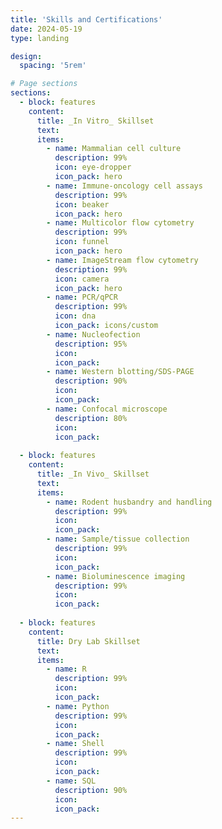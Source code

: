 ```yaml
---
title: 'Skills and Certifications'
date: 2024-05-19
type: landing

design:
  spacing: '5rem'

# Page sections
sections:
  - block: features
    content:
      title: _In Vitro_ Skillset
      text: 
      items:
        - name: Mammalian cell culture
          description: 99%
          icon: eye-dropper
          icon_pack: hero
        - name: Immune-oncology cell assays
          description: 99%
          icon: beaker
          icon_pack: hero
        - name: Multicolor flow cytometry
          description: 99%
          icon: funnel
          icon_pack: hero
        - name: ImageStream flow cytometry
          description: 99%
          icon: camera
          icon_pack: hero
        - name: PCR/qPCR
          description: 99%
          icon: dna
          icon_pack: icons/custom
        - name: Nucleofection
          description: 95%
          icon: 
          icon_pack:
        - name: Western blotting/SDS-PAGE
          description: 90%
          icon: 
          icon_pack:
        - name: Confocal microscope
          description: 80%
          icon: 
          icon_pack:
  
  - block: features
    content:
      title: _In Vivo_ Skillset
      text: 
      items:
        - name: Rodent husbandry and handling
          description: 99%
          icon: 
          icon_pack: 
        - name: Sample/tissue collection
          description: 99%
          icon: 
          icon_pack: 
        - name: Bioluminescence imaging
          description: 99%
          icon: 
          icon_pack: 
        
  - block: features
    content:
      title: Dry Lab Skillset
      text: 
      items:
        - name: R
          description: 99%
          icon: 
          icon_pack: 
        - name: Python
          description: 99%
          icon: 
          icon_pack: 
        - name: Shell
          description: 99%
          icon: 
          icon_pack: 
        - name: SQL
          description: 90%
          icon: 
          icon_pack: 
---
```

